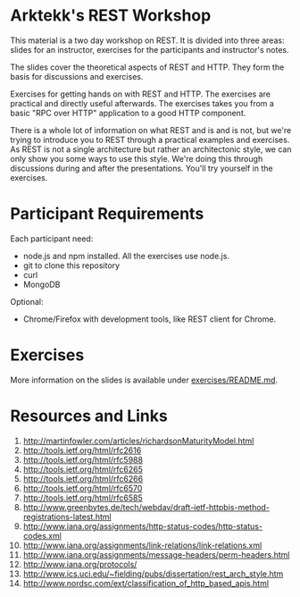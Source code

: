Arktekk's REST Workshop
=======================

This material is a two day workshop on REST. It is divided into three
areas: slides for an instructor, exercises for the participants and
instructor's notes.

The slides cover the theoretical aspects of REST and HTTP. They form
the basis for discussions and exercises.

Exercises for getting hands on with REST and HTTP. The exercises are
practical and directly useful afterwards. The exercises takes you from
a basic "RPC over HTTP" application to a good HTTP component.

There is a whole lot of information on what REST and is and is not,
but we're trying to introduce you to REST through a practical examples
and exercises. As REST is not a single architecture but rather an
architectonic style, we can only show you some ways to use this style.
We're doing this through discussions during and after the
presentations. You'll try yourself in the exercises.

Participant Requirements
========================

Each participant need:

* node.js and npm installed. All the exercises use node.js.
* git to clone this repository
* curl
* MongoDB

Optional:

* Chrome/Firefox with development tools, like REST client for Chrome.

Exercises
=========

More information on the slides is available under [exercises/README.md](./exercises/README.md).

Resources and Links
===================

1. <http://martinfowler.com/articles/richardsonMaturityModel.html>
1. <http://tools.ietf.org/html/rfc2616>
1. <http://tools.ietf.org/html/rfc5988>
1. <http://tools.ietf.org/html/rfc6265>
1. <http://tools.ietf.org/html/rfc6266>
1. <http://tools.ietf.org/html/rfc6570>
1. <http://tools.ietf.org/html/rfc6585>
1. <http://www.greenbytes.de/tech/webdav/draft-ietf-httpbis-method-registrations-latest.html>
1. <http://www.iana.org/assignments/http-status-codes/http-status-codes.xml>
1. <http://www.iana.org/assignments/link-relations/link-relations.xml>
1. <http://www.iana.org/assignments/message-headers/perm-headers.html>
1. <http://www.iana.org/protocols/>
1. <http://www.ics.uci.edu/~fielding/pubs/dissertation/rest_arch_style.htm>
1. <http://www.nordsc.com/ext/classification_of_http_based_apis.html>

